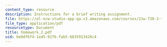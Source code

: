 ```yaml
---
content_type: resource
description: Instructions for a brief writing assignment.
file: https://ol-ocw-studio-app-qa.s3.amazonaws.com/courses/21w-730-2-the-creative-spark-fall-2004/be0df6f41e4591f6fab56835913426c4_homework_2.pdf
file_type: application/pdf
resourcetype: Document
title: homework_2.pdf
uid: be0df6f4-1e45-91f6-fab5-6835913426c4
---
```

